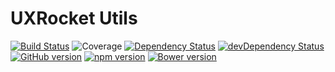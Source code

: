 # UXRocket Utils

[![Build Status](https://travis-ci.org/uxrocket/uxrocket.utils.svg)](https://travis-ci.org/uxrocket/uxrocket.utils)
![Coverage](http://img.shields.io/badge/coverage-100%25-brightgreen.svg)
[![Dependency Status](https://david-dm.org/uxrocket/uxrocket.utils.svg)](https://david-dm.org/uxrocket/uxrocket.utils)
[![devDependency Status](https://david-dm.org/uxrocket/uxrocket.utils/dev-status.svg)](https://david-dm.org/uxrocket/uxrocket.utils#info=devDependencies)
[![GitHub version](https://badge.fury.io/gh/uxrocket%2Fuxrocket.utils.svg)](https://github.com/uxrocket/uxrocket.utils/releases)
[![npm version](https://badge.fury.io/js/uxrocket.utils.svg)](https://www.npmjs.org/package/uxrocket.utils)
[![Bower version](https://badge.fury.io/bo/uxrocket.utils.svg)](http://bower.io/search/?q=uxrocket.utils)


